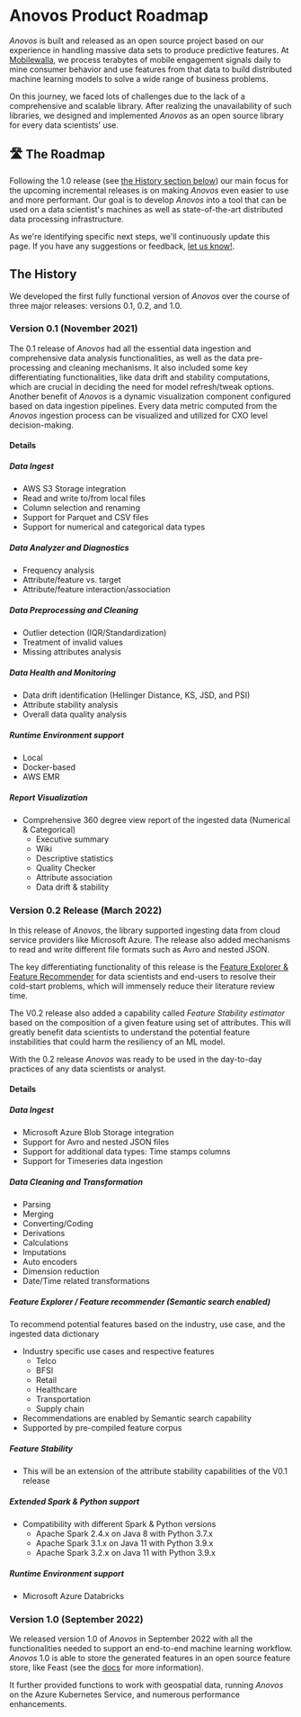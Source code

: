 # Anovos Product Roadmap

_Anovos_ is built and released as an open source project based on our experience in handling massive data sets
to produce predictive features. At [Mobilewalla](https://www.mobilewalla.com), we process terabytes of
mobile engagement signals daily to mine consumer behavior and use features from that data to build distributed
machine learning models to solve a wide range of business problems.

On this journey, we faced lots of challenges due to the lack of a comprehensive and scalable library.
After realizing the unavailability of such libraries, we designed and implemented _Anovos_ as an
open source library for every data scientists’ use.

## 🛣 The Roadmap

Following the 1.0 release (see [the History section below](#the-history)) our main focus for the upcoming
incremental releases is on making _Anovos_ even easier to use and more performant.
Our goal is to develop _Anovos_ into a tool that can be used on a data scientist's machines as well as
state-of-the-art distributed data processing infrastructure.

As we're identifying specific next steps, we'll continuously update this page.
If you have any suggestions or feedback, [let us know!](../community/communication.md).

## The History

We developed the first fully functional version of _Anovos_ over the course of three major releases:
versions 0.1, 0.2, and 1.0.

### Version 0.1 (November 2021)

The 0.1 release of _Anovos_ had all the essential data ingestion and comprehensive data analysis functionalities,
as well as the data pre-processing and cleaning mechanisms.
It also included some key differentiating functionalities,
like data drift and stability computations, which are crucial in deciding the need for model refresh/tweak
options.
Another benefit of _Anovos_ is a dynamic visualization component configured based on data ingestion pipelines.
Every data metric computed from the _Anovos_ ingestion process can be visualized
and utilized for CXO level decision-making.

#### Details

##### Data Ingest

- AWS S3 Storage integration
- Read and write to/from local files
- Column selection and renaming
- Support for Parquet and CSV files
- Support for numerical and categorical data types

##### Data Analyzer and Diagnostics

- Frequency analysis
- Attribute/feature vs. target
- Attribute/feature interaction/association

##### Data Preprocessing and Cleaning

- Outlier detection (IQR/Standardization)
- Treatment of invalid values
- Missing attributes analysis

##### Data Health and Monitoring

- Data drift identification (Hellinger Distance, KS, JSD, and PSI)
- Attribute stability analysis
- Overall data quality analysis

##### Runtime Environment support

- Local
- Docker-based
- AWS EMR

##### Report Visualization

- Comprehensive 360 degree view report of the ingested data (Numerical & Categorical)
    - Executive summary
    - Wiki
    - Descriptive statistics
    - Quality Checker
    - Attribute association
    - Data drift & stability

### Version 0.2 Release (March 2022)

In this release of _Anovos_, the library supported ingesting data from cloud service providers
like Microsoft Azure.
The release also added mechanisms to read and write different file formats such as Avro and nested JSON.

The key differentiating functionality of this release is the
[Feature Explorer & Feature Recommender](feature_recommender.md)
for data scientists and end-users to resolve their cold-start problems,
which will immensely reduce their literature review time.

The V0.2 release also added a capability called _Feature Stability estimator_
based on the composition of a given feature using set of attributes.
This will greatly benefit data scientists to understand the potential feature instabilities that
could harm the resiliency of an ML model.

With the 0.2 release _Anovos_ was ready to be used in the day-to-day practices of any data scientists or analyst.

#### Details

##### Data Ingest

- Microsoft Azure Blob Storage integration
- Support for Avro and nested JSON files
- Support for additional data types: Time stamps columns
- Support for Timeseries data ingestion

##### Data Cleaning and Transformation

- Parsing
- Merging
- Converting/Coding
- Derivations
- Calculations
- Imputations
- Auto encoders
- Dimension reduction
- Date/Time related transformations

##### Feature Explorer / Feature recommender (Semantic search enabled)

To recommend potential features based on the industry, use case, and the ingested data dictionary

- Industry specific use cases and respective features
    - Telco
    - BFSI
    - Retail
    - Healthcare
    - Transportation
    - Supply chain
- Recommendations are enabled by Semantic search capability
- Supported by pre-compiled feature corpus

##### Feature Stability

- This will be an extension of the attribute stability capabilities of the V0.1 release

##### Extended Spark & Python support

- Compatibility with different Spark & Python versions
  - Apache Spark 2.4.x on Java 8 with Python 3.7.x
  - Apache Spark 3.1.x on Java 11 with Python 3.9.x
  - Apache Spark 3.2.x on Java 11 with Python 3.9.x

##### Runtime Environment support

- Microsoft Azure Databricks

### Version 1.0 (September 2022)

We released version 1.0 of _Anovos_ in September 2022 with all the functionalities needed to support an end-to-end
machine learning workflow. _Anovos_ 1.0 is able to store the generated features in an open source feature store,
like Feast (see the [docs](feature_store.md) for more information).

It further provided functions to work with geospatial data, running _Anovos_ on the Azure Kubernetes Service,
and numerous performance enhancements.
